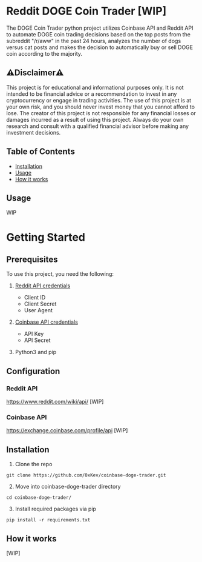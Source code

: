 # Reddit DOGE Coin Trader [WIP] #

The DOGE Coin Trader python project utilizes Coinbase API and Reddit API to automate DOGE coin trading decisions based on the top posts from the subreddit "/r/aww" in the past 24 hours, analyzes the number of dogs versus cat posts and makes the decision to automatically buy or sell DOGE coin according to the majority.

## ⚠️Disclaimer⚠️ ##
This project is for educational and informational purposes only. It is not intended to be financial advice or a recommendation to invest in any cryptocurrency or engage in trading activities. The use of this project is at your own risk, and you should never invest money that you cannot afford to lose. The creator of this project is not responsible for any financial losses or damages incurred as a result of using this project. Always do your own research and consult with a qualified financial advisor before making any investment decisions.

## Table of Contents ##

- [Installation](#installation)
- [Usage](#usage)
- [How it works]()

## Usage ##

WIP

# Getting Started #

## Prerequisites ##
To use this project, you need the following:

1. [Reddit API credentials](#reddit-api)
    - Client ID
    - Client Secret
    - User Agent
2. [Coinbase API credentials](#coinbase-api)
    - API Key
    - API Secret

3. Python3 and pip

## Configuration ##
### Reddit API ###
https://www.reddit.com/wiki/api/ [WIP]
### Coinbase API ###
https://exchange.coinbase.com/profile/api [WIP]

## Installation ##
1. Clone the repo
```
git clone https://github.com/0xKev/coinbase-doge-trader.git
```
2. Move into coinbase-doge-trader directory
```
cd coinbase-doge-trader/
```
3. Install required packages via pip
```
pip install -r requirements.txt
```

## How it works ##
[WIP]


